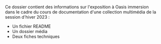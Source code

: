 Ce dossier contient des informations sur l'exposition à Oasis immersion dans le cadre du cours de documentation d'une collection multimédia de la session d'hiver 2023 :
- Un fichier README
- Un dossier média
- Deux fiches techniques 
